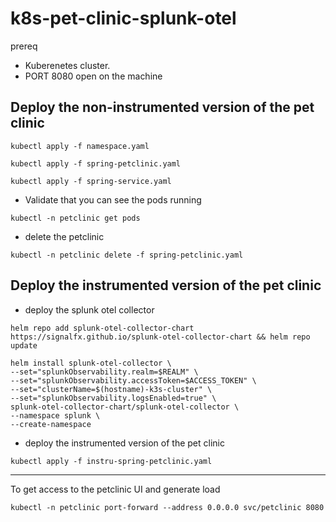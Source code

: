 # k8s-pet-clinic-splunk-otel


prereq 

- Kuberenetes cluster.
- PORT 8080 open on the machine

## Deploy the non-instrumented version of the pet clinic

```
kubectl apply -f namespace.yaml
```

```
kubectl apply -f spring-petclinic.yaml
```

```
kubectl apply -f spring-service.yaml
```
- Validate that you can see the pods running 

```
kubectl -n petclinic get pods 
```

- delete the petclinic 

```
kubectl -n petclinic delete -f spring-petclinic.yaml
```

## Deploy the instrumented version of the pet clinic

- deploy the splunk otel collector 
```
helm repo add splunk-otel-collector-chart https://signalfx.github.io/splunk-otel-collector-chart && helm repo update
```

```
helm install splunk-otel-collector \
--set="splunkObservability.realm=$REALM" \
--set="splunkObservability.accessToken=$ACCESS_TOKEN" \
--set="clusterName=$(hostname)-k3s-cluster" \
--set="splunkObservability.logsEnabled=true" \
splunk-otel-collector-chart/splunk-otel-collector \
--namespace splunk \
--create-namespace
```

- deploy the instrumented version of the pet clinic

```
kubectl apply -f instru-spring-petclinic.yaml
```


-----
To get access to the petclinic UI and generate load

```
kubectl -n petclinic port-forward --address 0.0.0.0 svc/petclinic 8080
```



